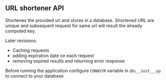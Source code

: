 ## URL shortener API

Shortenes the provided url and stores in a database.
Shortened URL are unique and subsequent request for same url will result the already computed key.

Later revisions:
 - Caching requests
 - adding expiration date on each request
 - removing expired results and returning error response
 
 
 Before running the application configure `CONNSTR` variable in `db\__init__.py` to connect to your database